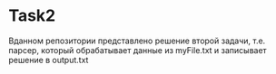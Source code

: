 # Task2
Вданном репозитории представлено решение второй задачи, т.е. парсер, который обрабатывает данные из myFile.txt и записывает решение в output.txt
